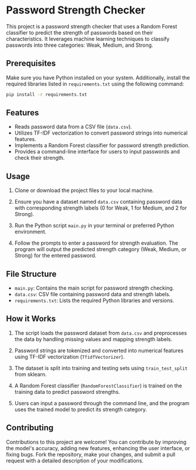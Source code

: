 # Password Strength Checker

This project is a password strength checker that uses a Random Forest classifier to predict the strength of passwords based on their characteristics. It leverages machine learning techniques to classify passwords into three categories: Weak, Medium, and Strong.

## Prerequisites

Make sure you have Python installed on your system. Additionally, install the required libraries listed in `requirements.txt` using the following command:

```bash
pip install -r requirements.txt
```

## Features

- Reads password data from a CSV file (`data.csv`).
- Utilizes TF-IDF vectorization to convert password strings into numerical features.
- Implements a Random Forest classifier for password strength prediction.
- Provides a command-line interface for users to input passwords and check their strength.

## Usage

1. Clone or download the project files to your local machine.

2. Ensure you have a dataset named `data.csv` containing password data with corresponding strength labels (0 for Weak, 1 for Medium, and 2 for Strong).

3. Run the Python script `main.py` in your terminal or preferred Python environment.

4. Follow the prompts to enter a password for strength evaluation. The program will output the predicted strength category (Weak, Medium, or Strong) for the entered password.

## File Structure

- `main.py`: Contains the main script for password strength checking.
- `data.csv`: CSV file containing password data and strength labels.
- `requirements.txt`: Lists the required Python libraries and versions.

## How it Works

1. The script loads the password dataset from `data.csv` and preprocesses the data by handling missing values and mapping strength labels.

2. Password strings are tokenized and converted into numerical features using TF-IDF vectorization (`TfidfVectorizer`).

3. The dataset is split into training and testing sets using `train_test_split` from sklearn.

4. A Random Forest classifier (`RandomForestClassifier`) is trained on the training data to predict password strengths.

5. Users can input a password through the command line, and the program uses the trained model to predict its strength category.

## Contributing

Contributions to this project are welcome! You can contribute by improving the model's accuracy, adding new features, enhancing the user interface, or fixing bugs. Fork the repository, make your changes, and submit a pull request with a detailed description of your modifications.
